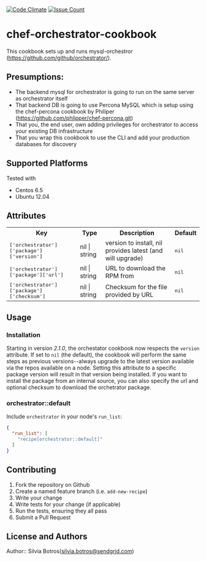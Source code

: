 [![Code Climate](https://codeclimate.com/github/silviabotros/chef-orchestrator/badges/gpa.svg)](https://codeclimate.com/github/silviabotros/chef-orchestrator)
[![Issue Count](https://codeclimate.com/github/silviabotros/chef-orchestrator/badges/issue_count.svg)](https://codeclimate.com/github/silviabotros/chef-orchestrator)

# chef-orchestrator-cookbook
 This cookbook sets up and runs mysql-orchestror (https://github.com/github/orchestrator/). 

## Presumptions:
- The backend mysql for orchestrator is going to run on the same server as orchestrator itself
- That backend DB is going to use Percona MySQL which is setup using the chef-percona cookbook by Philiper (https://github.com/phlipper/chef-percona.git)
- That you, the end user, own adding privileges for orchestrator to access your existing DB infrastructure 
- That you wrap this cookbook to use the CLI and add your production databases for discovery

## Supported Platforms
Tested with 
- Centos 6.5
- Ubuntu 12.04

## Attributes

<table>
  <tr>
    <th>Key</th>
    <th>Type</th>
    <th>Description</th>
    <th>Default</th>
  </tr>
  <tr>
    <td><tt>['orchestrator']['package']['version']</tt></td>
    <td>nil | string</td>
    <td>version to install, nil provides latest (and will upgrade)</td>
    <td><tt>nil</tt></td>
  </tr>
  <tr>
    <td><tt>['orchestrator']['package']['url']</tt></td>
    <td>nil | string</td>
    <td>URL to download the RPM from</td>
    <td><tt>nil</tt></td>
  </tr>
  <tr>
    <td><tt>['orchestrator']['package']['checksum']</tt></td>
    <td>nil | string</td>
    <td>Checksum for the file provided by URL</td>
    <td><tt>nil</tt></td>
  </tr>
</table>

## Usage

### Installation
Starting in version _2.1.0_, the orchestator cookbook now respects the `version` attribute. If set to `nil` (the default), the cookbook will perform the same steps as previous versions--always upgrade to the latest version available via the repos available on a node.
Setting this attribute to a specific package version will result in that version being installed. If you want to install the package from an internal source, you can also specify the url and optional checksum to download the orchetrator package.

### orchestrator::default

Include `orchestrator` in your node's `run_list`:

```json
{
  "run_list": [
    "recipe[orchestrator::default]"
  ]
}
```

## Contributing

1. Fork the repository on Github
2. Create a named feature branch (i.e. `add-new-recipe`)
3. Write your change
4. Write tests for your change (if applicable)
5. Run the tests, ensuring they all pass
6. Submit a Pull Request

## License and Authors

Author:: Silvia Botros(<silvia.botros@sendgrid.com>)
